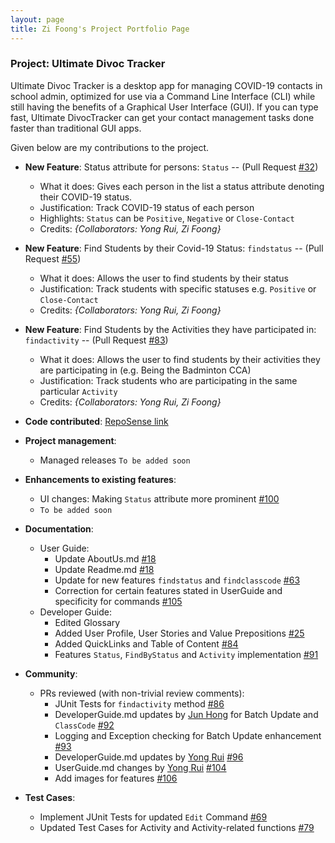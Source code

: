 ```yaml
---
layout: page
title: Zi Foong's Project Portfolio Page
---
```


### Project: Ultimate Divoc Tracker
Ultimate Divoc Tracker is a desktop app for managing COVID-19 contacts in school admin, optimized for use via a Command Line Interface (CLI) while still having the benefits of a Graphical User Interface (GUI). If you can type fast, Ultimate DivocTracker can get your contact management tasks done faster than traditional GUI apps.

Given below are my contributions to the project.
* **New Feature**: Status attribute for persons: `Status` -- (Pull Request [\#32](https://github.com/AY2122S2-CS2103T-T12-1/tp/pull/32))
  * What it does: Gives each person in the list a status attribute denoting their COVID-19 status.
  * Justification: Track COVID-19 status of each person
  * Highlights: `Status` can be `Positive`, `Negative` or `Close-Contact`
  * Credits: *{Collaborators: Yong Rui, Zi Foong}*

* **New Feature**: Find Students by their Covid-19 Status: `findstatus` -- (Pull Request [\#55](https://github.com/AY2122S2-CS2103T-T12-1/tp/pull/55))
  * What it does: Allows the user to find students by their status
  * Justification: Track students with specific statuses e.g. `Positive` or `Close-Contact`
  * Credits: *{Collaborators: Yong Rui, Zi Foong}*

* **New Feature**: Find Students by the Activities they have participated in: `findactivity` -- (Pull Request [\#83](https://github.com/AY2122S2-CS2103T-T12-1/tp/pull/83))
  * What it does: Allows the user to find students by their activities they are participating in (e.g. Being the Badminton CCA)
  * Justification: Track students who are participating in the same particular `Activity`
  * Credits: *{Collaborators: Yong Rui, Zi Foong}*

* **Code contributed**: [RepoSense link]()
* **Project management**:
  * Managed releases `To be added soon`
* **Enhancements to existing features**:
  * UI changes: Making `Status` attribute more prominent [\#100](https://github.com/AY2122S2-CS2103T-T12-1/tp/pull/100)
  * `To be added soon`
* **Documentation**:
  * User Guide:
    * Update AboutUs.md [\#18](https://github.com/AY2122S2-CS2103T-T12-1/tp/pull/18)
    * Update Readme.md [\#18](https://github.com/AY2122S2-CS2103T-T12-1/tp/pull/18)
    * Update for new features `findstatus` and `findclasscode` [\#63](https://github.com/AY2122S2-CS2103T-T12-1/tp/pull/63)
    * Correction for certain features stated in UserGuide and specificity for commands [\#105](https://github.com/AY2122S2-CS2103T-T12-1/tp/pull/105)
  * Developer Guide:
    * Edited Glossary
    * Added User Profile, User Stories and Value Prepositions [\#25](https://github.com/AY2122S2-CS2103T-T12-1/tp/pull/25)
    * Added QuickLinks and Table of Content [\#84](https://github.com/AY2122S2-CS2103T-T12-1/tp/pull/84)
    * Features `Status`, `FindByStatus` and `Activity` implementation [\#91](https://github.com/AY2122S2-CS2103T-T12-1/tp/pull/91)
* **Community**:
  * PRs reviewed (with non-trivial review comments): 
    * JUnit Tests for `findactivity` method [\#86](https://github.com/AY2122S2-CS2103T-T12-1/tp/pull/86)
    * DeveloperGuide.md updates by [Jun Hong](https://github.com/whoisjunhong) for Batch Update and `ClassCode` [\#92](https://github.com/AY2122S2-CS2103T-T12-1/tp/pull/92)
    * Logging and Exception checking for Batch Update enhancement [\#93](https://github.com/AY2122S2-CS2103T-T12-1/tp/pull/93)
    * DeveloperGuide.md updates by [Yong Rui](https://github.com/Fenway17) [\#96](https://github.com/AY2122S2-CS2103T-T12-1/tp/pull/96)
    * UserGuide.md changes by [Yong Rui](https://github.com/Fenway17) [\#104](https://github.com/AY2122S2-CS2103T-T12-1/tp/pull/104)
    * Add images for features [\#106](https://github.com/AY2122S2-CS2103T-T12-1/tp/pull/106)
* **Test Cases**:
  * Implement JUnit Tests for updated `Edit` Command [\#69](https://github.com/AY2122S2-CS2103T-T12-1/tp/pull/69)
  * Updated Test Cases for Activity and Activity-related functions [\#79](https://github.com/AY2122S2-CS2103T-T12-1/tp/pull/79)
